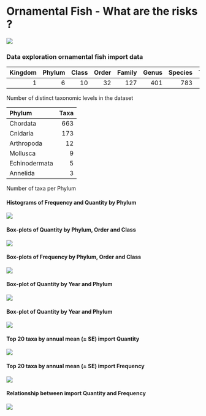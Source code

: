 Ornamental Fish - What are the risks ?
================

![](figures/caw.png)<!-- -->

### Data exploration ornamental fish import data

| Kingdom | Phylum | Class | Order | Family | Genus | Species | Taxa |
| ------: | -----: | ----: | ----: | -----: | ----: | ------: | ---: |
|       1 |      6 |    10 |    32 |    127 |   401 |     783 |  865 |

Number of distinct taxonomic levels in the dataset

| Phylum        | Taxa |
| :------------ | ---: |
| Chordata      |  663 |
| Cnidaria      |  173 |
| Arthropoda    |   12 |
| Mollusca      |    9 |
| Echinodermata |    5 |
| Annelida      |    3 |

Number of taxa per Phylum

#### Histograms of Frequency and Quantity by Phylum

![](ornamental_data_exploration_files/figure-gfm/unnamed-chunk-3-1.png)<!-- -->

#### Box-plots of Quantity by Phylum, Order and Class

![](ornamental_data_exploration_files/figure-gfm/unnamed-chunk-4-1.png)<!-- -->

#### Box-plots of Frequency by Phylum, Order and Class

![](ornamental_data_exploration_files/figure-gfm/unnamed-chunk-5-1.png)<!-- -->

#### Box-plot of Quantity by Year and Phylum

![](ornamental_data_exploration_files/figure-gfm/unnamed-chunk-6-1.png)<!-- -->

#### Box-plot of Quantity by Year and Phylum

![](ornamental_data_exploration_files/figure-gfm/unnamed-chunk-7-1.png)<!-- -->

#### Top 20 taxa by annual mean (± SE) import Quantity

![](ornamental_data_exploration_files/figure-gfm/unnamed-chunk-8-1.png)<!-- -->

#### Top 20 taxa by annual mean (± SE) import Frequency

![](ornamental_data_exploration_files/figure-gfm/unnamed-chunk-9-1.png)<!-- -->

#### Relationship between import Quantity and Frequency

![](ornamental_data_exploration_files/figure-gfm/unnamed-chunk-10-1.png)<!-- -->
